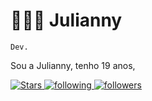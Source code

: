 # 👩🏻‍💻 Julianny

`Dev.`

Sou a Julianny, tenho 19 anos, 

<p>
     <a href="https://github.com/julianny-alb?tab=repositories&sort=stargazers">
        <img 
            alt="Stars" 
            title="Stars GitHub" 
            src="https://custom-icon-badges.demolab.com/github/stars/julianny-alb?color=55960c&style=for-the-badge&labelColor=488207&logo=star&label=estrelas"
        />
    </a>
    <a href="https://github.com/julianny_alb?tab=followers">
        <img 
            alt="following" 
            title="following GitHub" 
            src="https://custom-icon-badges.demolab.com/github/following/julianny-alb?color=236ad3&labelColor=1155ba&style=for-the-badge&logo=github&label=Seguidores&logoColor=white"
        />
    </a>
    <a href="https://github.com/julianny_alb?tab=followers">
        <img 
            alt="followers" 
            title="followers GitHub" 
            src="https://custom-icon-badges.demolab.com/github/followers/julianny-alb?color=236ad3&labelColor=1155ba&style=for-the-badge&logo=github&label=Seguidores&logoColor=white"
        />
    </a>
</p> 
